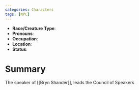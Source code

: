 ```yaml
---
categories: Characters
tags: [NPC]
---
```


- **Race/Creature Type**: 
- **Pronouns**:  
- **Occupation**: 
- **Location**: 
- **Status**:

# Summary
The speaker of [[Bryn Shander]], leads the Council of Speakers